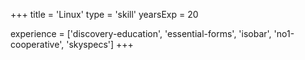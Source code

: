 +++
title = 'Linux'
type = 'skill'
yearsExp = 20

experience = ['discovery-education', 'essential-forms', 'isobar', 'no1-cooperative', 'skyspecs']
+++
